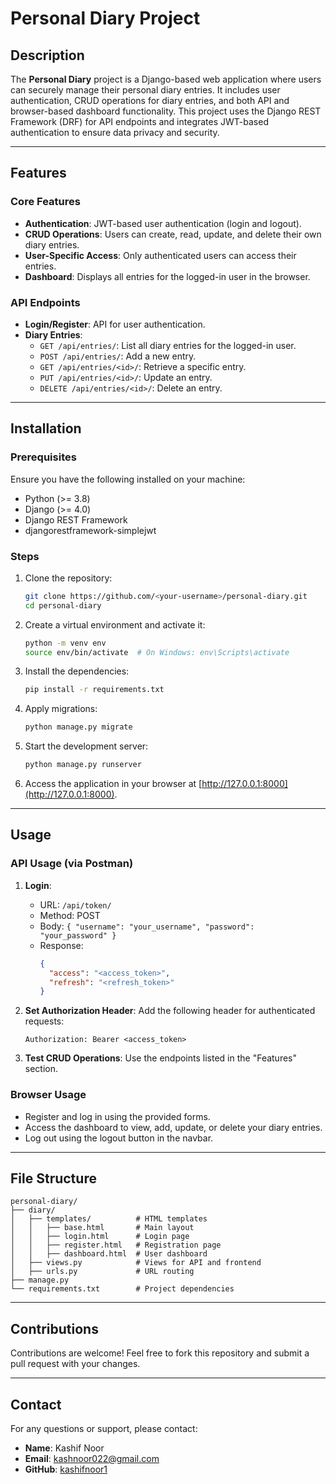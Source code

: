 # Personal Diary Project

## Description
The **Personal Diary** project is a Django-based web application where users can securely manage their personal diary entries. It includes user authentication, CRUD operations for diary entries, and both API and browser-based dashboard functionality. This project uses the Django REST Framework (DRF) for API endpoints and integrates JWT-based authentication to ensure data privacy and security.

---

## Features

### Core Features
- **Authentication**: JWT-based user authentication (login and logout).
- **CRUD Operations**: Users can create, read, update, and delete their own diary entries.
- **User-Specific Access**: Only authenticated users can access their entries.
- **Dashboard**: Displays all entries for the logged-in user in the browser.

### API Endpoints
- **Login/Register**: API for user authentication.
- **Diary Entries**:
  - `GET /api/entries/`: List all diary entries for the logged-in user.
  - `POST /api/entries/`: Add a new entry.
  - `GET /api/entries/<id>/`: Retrieve a specific entry.
  - `PUT /api/entries/<id>/`: Update an entry.
  - `DELETE /api/entries/<id>/`: Delete an entry.

---

## Installation

### Prerequisites
Ensure you have the following installed on your machine:
- Python (>= 3.8)
- Django (>= 4.0)
- Django REST Framework
- djangorestframework-simplejwt

### Steps
1. Clone the repository:
   ```bash
   git clone https://github.com/<your-username>/personal-diary.git
   cd personal-diary
   ```

2. Create a virtual environment and activate it:
   ```bash
   python -m venv env
   source env/bin/activate  # On Windows: env\Scripts\activate
   ```

3. Install the dependencies:
   ```bash
   pip install -r requirements.txt
   ```

4. Apply migrations:
   ```bash
   python manage.py migrate
   ```

5. Start the development server:
   ```bash
   python manage.py runserver
   ```

6. Access the application in your browser at [http://127.0.0.1:8000](http://127.0.0.1:8000).

---

## Usage

### API Usage (via Postman)
1. **Login**:
   - URL: `/api/token/`
   - Method: POST
   - Body: `{ "username": "your_username", "password": "your_password" }`
   - Response:
     ```json
     {
       "access": "<access_token>",
       "refresh": "<refresh_token>"
     }
     ```

2. **Set Authorization Header**:
   Add the following header for authenticated requests:
   ```
   Authorization: Bearer <access_token>
   ```

3. **Test CRUD Operations**:
   Use the endpoints listed in the "Features" section.

### Browser Usage
- Register and log in using the provided forms.
- Access the dashboard to view, add, update, or delete your diary entries.
- Log out using the logout button in the navbar.

---

## File Structure

```
personal-diary/
├── diary/
│   ├── templates/          # HTML templates
│   │   ├── base.html       # Main layout
│   │   ├── login.html      # Login page
│   │   ├── register.html   # Registration page
│   │   ├── dashboard.html  # User dashboard
│   ├── views.py            # Views for API and frontend
│   ├── urls.py             # URL routing
├── manage.py
└── requirements.txt        # Project dependencies
```


---

## Contributions
Contributions are welcome! Feel free to fork this repository and submit a pull request with your changes.

---

## Contact
For any questions or support, please contact:
- **Name**: Kashif Noor
- **Email**: [kashnoor022@gmail.com](mailto:kashnoor022@gmail.com)
- **GitHub**: [kashifnoor1](https://github.com/kashifnoor1)


